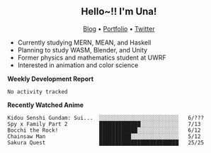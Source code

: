 <h2 align="center">
  Hello~!! I'm Una!
</h2>

<p align="center">
  <a href="https://anarchy.website/">Blog</a> &bull;
  <a href="https://una-ada.github.io/">Portfolio</a> &bull;
  <a href="https://twitter.com/xn__z7x">Twitter</a>
</p>

- Currently studying MERN, MEAN, and Haskell
- Planning to study WASM, Blender, and Unity
- Former physics and mathematics student at UWRF
- Interested in animation and color science

**Weekly Development Report**

<!--START_SECTION:waka-->

```text
No activity tracked
```

<!--END_SECTION:waka-->

**Recently Watched Anime**

<!-- RECENT-ANIME:START -->

    Kidou Senshi Gundam: Sui...  ░░░░░░░░░░░░░░░░░░░░░░░░░   6/???
    Spy x Family Part 2          █████████████░░░░░░░░░░░░   7/13
    Bocchi the Rock!             ████████████░░░░░░░░░░░░░   6/12
    Chainsaw Man                 ██████████░░░░░░░░░░░░░░░   5/12
    Sakura Quest                 █████████████████████████   25/25
<!-- RECENT-ANIME:END -->
